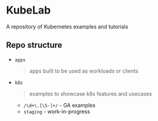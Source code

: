 # KubeLab

A repository of Kubernetes examples and tutorials

## Repo structure

* `apps`
  > apps built to be used as workloads or clients
  
* `k8s`
  > examples to showcase k8s features and usecases
  * `/\d+\.[\S-]+/` - GA examples
  * `staging` - work-in-progress
  